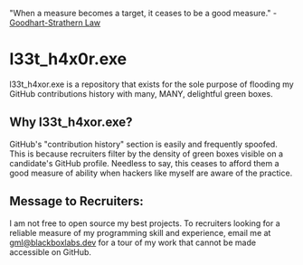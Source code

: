 "When a measure becomes a target, it ceases to be a good measure." - [Goodhart-Strathern Law](https://en.wikipedia.org/wiki/Goodhart%27s_law)
# l33t_h4x0r.exe
l33t_h4xor.exe is a repository that exists for the sole purpose of flooding my GitHub contributions history
with many, MANY, delightful green boxes.

## Why l33t_h4xor.exe?
GitHub's "contribution history" section is easily and frequently spoofed. This is because recruiters
filter by the density of green boxes visible on a candidate's GitHub profile. Needless to say, this ceases to
afford them a good measure of ability when hackers like myself are aware of the practice. 

## Message to Recruiters:
I am not free to open source my best projects.
To recruiters looking for a reliable measure of my programming skill and experience, email me at
gml@blackboxlabs.dev for a tour of my work that cannot be made accessible on GitHub.
